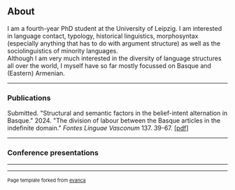 ## About
I am a fourth-year PhD student at the University of Leipzig. I am interested in language contact, typology, historical linguistics, morphosyntax (especially anything that has to do with argument structure) as well as the sociolinguistics of minority languages.\
Although I am very much interested in the diversity of language structures all over the world, I myself have so far mostly focussed on Basque and (Eastern) Armenian.

---

### Publications 
Submitted. "Structural and semantic factors in the belief-intent alternation in Basque."
2024\. "The division of labour between the Basque articles in the indefinite domain." *Fontes Linguae Vasconum* 137. 39-67.
[\[pdf\]](https://revistas.navarra.es/index.php/FLV/article/view/3118/2819)


---

### Conference presentations


---




---
<p style="font-size:11px">Page template forked from <a href="https://github.com/evanca/quick-portfolio">evanca</a></p>
<!-- Remove above link if you don't want to attibute -->

